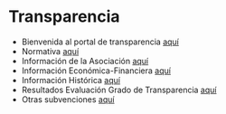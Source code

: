 # Transparencia

- Bienvenida al portal de transparencia [aquí](/Auditoría%20Web/Coordicanarias/Transparencia/Bienvenida.md)
- Normativa [aquí](/Auditoría%20Web/Coordicanarias/Transparencia/Normativa.md)
- Información de la Asociación [aquí](/Auditoría%20Web/Coordicanarias/Transparencia/Información.md)
- Información Económica-Financiera [aquí](/Auditoría%20Web/Coordicanarias/Transparencia/Información%20económica.md)
- Información Histórica [aquí](/Auditoría%20Web/Coordicanarias/Transparencia/Información%20Histórica.md)
- Resultados Evaluación Grado de Transparencia [aquí](/Auditoría%20Web/Coordicanarias/Transparencia/Resultados.md)
- Otras subvenciones [aquí](/Auditoría%20Web/Coordicanarias/Transparencia/subvenciones.md)
